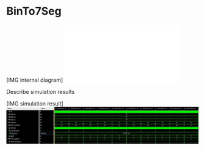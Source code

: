 # BinTo7Seg


[IMG internal diagram]
![PDF](img/Schematic.pdf)


Describe simulation results


[IMG simulation result]
![image](img/tb_Bin27Seg.jpg)